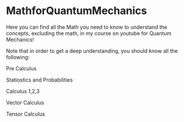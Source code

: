# MathforQuantumMechanics
Here you can find all the Math you need to know to understand the concepts, excluding the math, in my course on youtube for Quantum Mechanics!

Note that in order to get a deep understanding, you should know all the following:

Pre Calculus

Statiostics and Probabilities 

Calculus 1,2,3

Vector Calculus

Tensor Calculus
